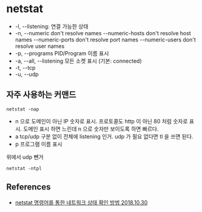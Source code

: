 # netstat
* -l, --listening: 연결 가능한 상태
* -n, --numeric don't resolve names
  --numeric-hosts don't resolve host names
  --numeric-ports don't resolve port names
  --numeric-users don't resolve user names
* -p, --programs PID/Program 이름 표시
* -a, --all, --listening 모든 소켓 표시 (기본: connected)
* -t, --tcp
* -u, --udp

## 자주 사용하는 커맨드
```
netstat -nap
```
* n 으로 도메인이 아닌 IP 숫자로 표시. 프로토콜도 http 이 아닌 80 처럼 숫자로 표시. 도메인 표시 하면 느린데 n 으로 숫자만 보이도록 하면 빠르다.
* a tcp/udp 구분 없이 전체에 listening 인거. udp 가 필요 없다면 tl 을 쓰면 된다.
* p 프로그램 이름 표시

위에서 udp 뺀거
```
netstat -ntpl
```

## References
* [netstat 명령어를 통한 네트워크 상태 확인 방법 2018.10.30](https://blog.naver.com/ncloud24/221388026417)
